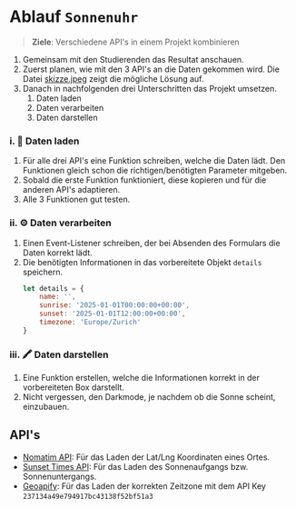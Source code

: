 # Ablauf `Sonnenuhr`

> **Ziele**: Verschiedene API's in einem Projekt kombinieren

1. Gemeinsam mit den Studierenden das Resultat anschauen.
2. Zuerst planen, wie mit den 3 API's an die Daten gekommen wird. Die Datei [skizze.jpeg](skizze.jpeg) zeigt die mögliche Lösung auf. 
3. Danach in nachfolgenden drei Unterschritten das Projekt umsetzen.
   1. Daten laden
   2. Daten verarbeiten
   3. Daten darstellen

### i. 🚛 Daten laden
1. Für alle drei API's eine Funktion schreiben, welche die Daten lädt. Den Funktionen gleich schon die richtigen/benötigten Parameter mitgeben.
2. Sobald die erste Funktion funktioniert, diese kopieren und für die anderen API's adaptieren.
3. Alle 3 Funktionen gut testen.

### ii. ⚙️ Daten verarbeiten
1. Einen Event-Listener schreiben, der bei Absenden des Formulars die Daten korrekt lädt. 
2. Die benötigten Informationen in das vorbereitete Objekt `details` speichern.
    ```javascript
    let details = {
        name: '',
        sunrise: '2025-01-01T00:00:00+00:00',
        sunset: '2025-01-01T12:00:00+00:00',
        timezone: 'Europe/Zurich'
    }
    ```

### iii. 🖍️ Daten darstellen
1. Eine Funktion erstellen, welche die Informationen korrekt in der vorbereiteten Box darstellt.
2. Nicht vergessen, den Darkmode, je nachdem ob die Sonne scheint, einzubauen.

## API's
- [Nomatim API](https://www.freepublicapis.com/nominatim-api): Für das Laden der Lat/Lng Koordinaten eines Ortes.
- [Sunset Times API](https://www.freepublicapis.com/sunset-times-api): Für das Laden des Sonnenaufgangs bzw. Sonnenuntergangs.
- [Geoapify](https://www.geoapify.com/): Für das Laden der korrekten Zeitzone mit dem API Key `237134a49e794917bc43138f52bf51a3`
